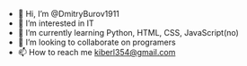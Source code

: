 - 👋 Hi, I’m @DmitryBurov1911
- 👀 I’m interested in IT
- 🌱 I’m currently learning Python, HTML, CSS, JavaScript(no)
- 💞️ I’m looking to collaborate on programers
- 📫 How to reach me kiberl354@gmail.com

<!---
DmitryBurov1911/DmitryBurov1911 is a ✨ special ✨ repository because its `README.md` (this file) appears on your GitHub profile.
You can click the Preview link to take a look at your changes.
--->
